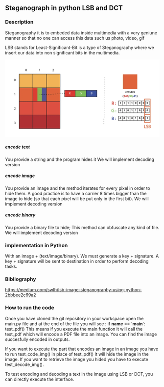 ## Steganograph in python LSB and DCT 
### Description

Steganography it is to embeded data inside multimedia with a very geniune manner so that no one can access this data such us photo, video, gif

LSB stands for Least-Significant-Bit is a type of Steganography where we insert our data into non significant bits in the multimedia.

![image](LSB.png "Titre de l'image")

##### encode text

You provide a string and the program hides it
We will implement decoding version

##### encode image

You provide an image and the method iterates for every pixel in order to hide them. A good practice is to have a carrier 8 times bigger than the image to hide (so that each pixel will be put only in the first bit).
We will implement decoding version

##### encode binary

You provide a binary file to hide; This method can obfuscate any kind of file.
We will implement decoding version

### implementation in Python

With an image + (text/image/binary). We must generate a key + signature.
A key + signature will be sent to destination in order to perform decoding tasks.

### Bibliography

https://medium.com/swlh/lsb-image-steganography-using-python-2bbbee2c69a2


### How to run the code
Once you have cloned the git repository in your workspace open the main.py file and at the end of the file you will see : 
if __name__ == '__main__':
    test_pdf()
This means if you execute the main function it will call the test_pdf which will encode a PDF file into an image. You can find the image succesfully encoded in outputs.


If you want to execute the part that encodes an image in an image you have to run test_code_img() in place of test_pdf()
It will hide the image in the image.
If you want to retrieve the image you hided you have to execute test_decode_img().

To test encoding and decoding a text in the image using LSB or DCT, you can directly execute the interface.